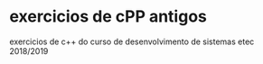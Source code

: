 # exercicios de cPP antigos 
 exercicios de c++ do curso de desenvolvimento de sistemas etec 2018/2019
